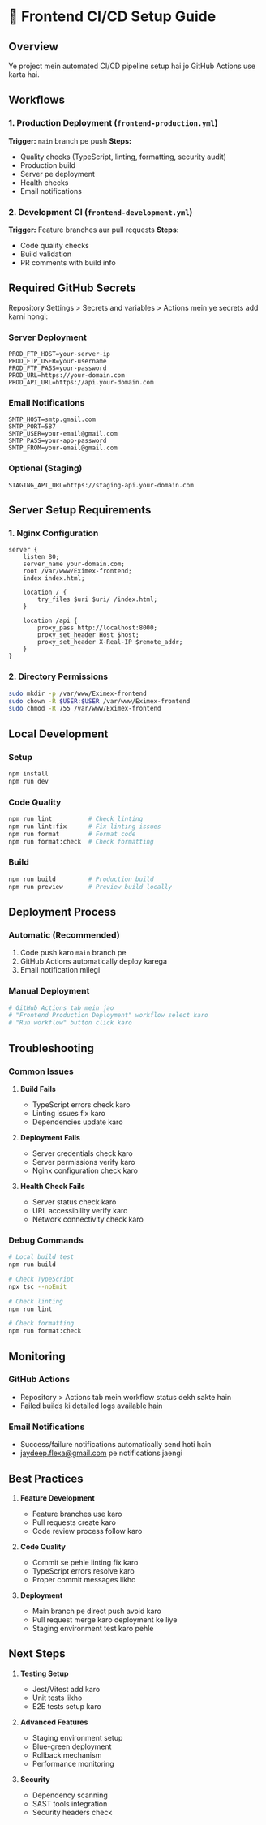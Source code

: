 # 🚀 Frontend CI/CD Setup Guide

## Overview
Ye project mein automated CI/CD pipeline setup hai jo GitHub Actions use karta hai.

## Workflows

### 1. Production Deployment (`frontend-production.yml`)
**Trigger:** `main` branch pe push
**Steps:**
- Quality checks (TypeScript, linting, formatting, security audit)
- Production build
- Server pe deployment
- Health checks
- Email notifications

### 2. Development CI (`frontend-development.yml`)
**Trigger:** Feature branches aur pull requests
**Steps:**
- Code quality checks
- Build validation
- PR comments with build info

## Required GitHub Secrets

Repository Settings > Secrets and variables > Actions mein ye secrets add karni hongi:

### Server Deployment
```
PROD_FTP_HOST=your-server-ip
PROD_FTP_USER=your-username
PROD_FTP_PASS=your-password
PROD_URL=https://your-domain.com
PROD_API_URL=https://api.your-domain.com
```

### Email Notifications
```
SMTP_HOST=smtp.gmail.com
SMTP_PORT=587
SMTP_USER=your-email@gmail.com
SMTP_PASS=your-app-password
SMTP_FROM=your-email@gmail.com
```

### Optional (Staging)
```
STAGING_API_URL=https://staging-api.your-domain.com
```

## Server Setup Requirements

### 1. Nginx Configuration
```nginx
server {
    listen 80;
    server_name your-domain.com;
    root /var/www/Eximex-frontend;
    index index.html;

    location / {
        try_files $uri $uri/ /index.html;
    }

    location /api {
        proxy_pass http://localhost:8000;
        proxy_set_header Host $host;
        proxy_set_header X-Real-IP $remote_addr;
    }
}
```

### 2. Directory Permissions
```bash
sudo mkdir -p /var/www/Eximex-frontend
sudo chown -R $USER:$USER /var/www/Eximex-frontend
sudo chmod -R 755 /var/www/Eximex-frontend
```

## Local Development

### Setup
```bash
npm install
npm run dev
```

### Code Quality
```bash
npm run lint          # Check linting
npm run lint:fix      # Fix linting issues
npm run format        # Format code
npm run format:check  # Check formatting
```

### Build
```bash
npm run build         # Production build
npm run preview       # Preview build locally
```

## Deployment Process

### Automatic (Recommended)
1. Code push karo `main` branch pe
2. GitHub Actions automatically deploy karega
3. Email notification milegi

### Manual Deployment
```bash
# GitHub Actions tab mein jao
# "Frontend Production Deployment" workflow select karo
# "Run workflow" button click karo
```

## Troubleshooting

### Common Issues

1. **Build Fails**
   - TypeScript errors check karo
   - Linting issues fix karo
   - Dependencies update karo

2. **Deployment Fails**
   - Server credentials check karo
   - Server permissions verify karo
   - Nginx configuration check karo

3. **Health Check Fails**
   - Server status check karo
   - URL accessibility verify karo
   - Network connectivity check karo

### Debug Commands
```bash
# Local build test
npm run build

# Check TypeScript
npx tsc --noEmit

# Check linting
npm run lint

# Check formatting
npm run format:check
```

## Monitoring

### GitHub Actions
- Repository > Actions tab mein workflow status dekh sakte hain
- Failed builds ki detailed logs available hain

### Email Notifications
- Success/failure notifications automatically send hoti hain
- jaydeep.flexa@gmail.com pe notifications jaengi

## Best Practices

1. **Feature Development**
   - Feature branches use karo
   - Pull requests create karo
   - Code review process follow karo

2. **Code Quality**
   - Commit se pehle linting fix karo
   - TypeScript errors resolve karo
   - Proper commit messages likho

3. **Deployment**
   - Main branch pe direct push avoid karo
   - Pull request merge karo deployment ke liye
   - Staging environment test karo pehle

## Next Steps

1. **Testing Setup**
   - Jest/Vitest add karo
   - Unit tests likho
   - E2E tests setup karo

2. **Advanced Features**
   - Staging environment setup
   - Blue-green deployment
   - Rollback mechanism
   - Performance monitoring

3. **Security**
   - Dependency scanning
   - SAST tools integration
   - Security headers check